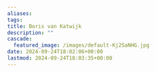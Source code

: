 ```yaml
---
aliases: 
tags: 
title: Boris van Katwijk
description: ""
cascade:
  featured_image: /images/default-Kj2SaNHG.jpg
date: 2024-09-24T18:02:06+00:00
lastmod: 2024-09-24T18:03:35+00:00
---
```

